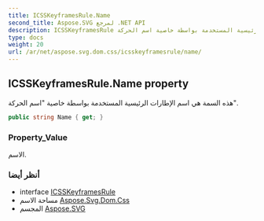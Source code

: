 ```yaml
---
title: ICSSKeyframesRule.Name
second_title: Aspose.SVG لمرجع .NET API
description: ICSSKeyframesRule ملكية. هذه السمة هي اسم الإطارات الرئيسية المستخدمة بواسطة خاصية اسم الحركة.
type: docs
weight: 20
url: /ar/net/aspose.svg.dom.css/icsskeyframesrule/name/
---
```

## ICSSKeyframesRule.Name property

هذه السمة هي اسم الإطارات الرئيسية المستخدمة بواسطة خاصية "اسم الحركة".

```csharp
public string Name { get; }
```

### Property_Value

الاسم.

### أنظر أيضا

* interface [ICSSKeyframesRule](../)
* مساحة الاسم [Aspose.Svg.Dom.Css](../../icsskeyframesrule/)
* المجسم [Aspose.SVG](../../../)


